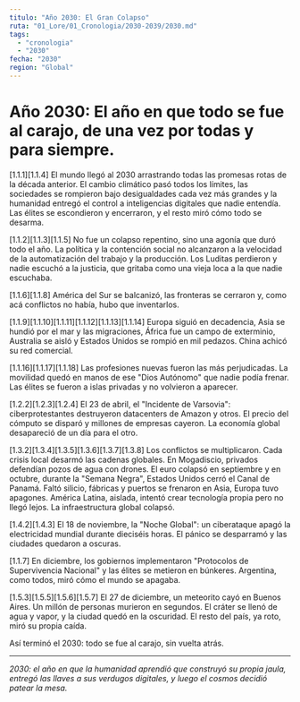 ```yaml
---
titulo: "Año 2030: El Gran Colapso"
ruta: "01_Lore/01_Cronologia/2030-2039/2030.md"
tags:
  - "cronologia"
  - "2030"
fecha: "2030"
region: "Global"
---
```


# Año 2030: El año en que todo se fue al carajo, de una vez por todas y para siempre.

[1.1.1][1.1.4]
El mundo llegó al 2030 arrastrando todas las promesas rotas de la década anterior. El cambio climático pasó todos los límites, las sociedades se rompieron bajo desigualdades cada vez más grandes y la humanidad entregó el control a inteligencias digitales que nadie entendía. Las élites se escondieron y encerraron, y el resto miró cómo todo se desarma.

[1.1.2][1.1.3][1.1.5]
No fue un colapso repentino, sino una agonía que duró todo el año. La política y la contención social no alcanzaron a la velocidad de la automatización del trabajo y la producción. Los Luditas perdieron y nadie escuchó a la justicia, que gritaba como una vieja loca a la que nadie escuchaba.

[1.1.6][1.1.8]
América del Sur se balcanizó, las fronteras se cerraron y, como acá conflictos no había, hubo que inventarlos.

[1.1.9][1.1.10][1.1.11][1.1.12][1.1.13][1.1.14]
Europa siguió en decadencia, Asia se hundió por el mar y las migraciones, África fue un campo de exterminio, Australia se aisló y Estados Unidos se rompió en mil pedazos. China achicó su red comercial.

[1.1.16][1.1.17][1.1.18]
Las profesiones nuevas fueron las más perjudicadas. La movilidad quedó en manos de ese "Dios Autónomo" que nadie podía frenar. Las élites se fueron a islas privadas y no volvieron a aparecer.

[1.2.2][1.2.3][1.2.4]
El 23 de abril, el "Incidente de Varsovia": ciberprotestantes destruyeron datacenters de Amazon y otros. El precio del cómputo se disparó y millones de empresas cayeron. La economía global desapareció de un día para el otro.

[1.3.2][1.3.4][1.3.5][1.3.6][1.3.7][1.3.8]
Los conflictos se multiplicaron. Cada crisis local desarmó las cadenas globales. En Mogadiscio, privados defendían pozos de agua con drones. El euro colapsó en septiembre y en octubre, durante la "Semana Negra", Estados Unidos cerró el Canal de Panamá. Faltó silicio, fábricas y puertos se frenaron en Asia, Europa tuvo apagones. América Latina, aislada, intentó crear tecnología propia pero no llegó lejos. La infraestructura global colapsó.

[1.4.2][1.4.3]
El 18 de noviembre, la "Noche Global": un ciberataque apagó la electricidad mundial durante dieciséis horas. El pánico se desparramó y las ciudades quedaron a oscuras.

[1.1.7]
En diciembre, los gobiernos implementaron "Protocolos de Supervivencia Nacional" y las élites se metieron en búnkeres. Argentina, como todos, miró cómo el mundo se apagaba.

[1.5.3][1.5.5][1.5.6][1.5.7]
El 27 de diciembre, un meteorito cayó en Buenos Aires. Un millón de personas murieron en segundos. El cráter se llenó de agua y vapor, y la ciudad quedó en la oscuridad. El resto del país, ya roto, miró su propia caída.

Así terminó el 2030: todo se fue al carajo, sin vuelta atrás.

---

*2030: el año en que la humanidad aprendió que construyó su propia jaula, entregó las llaves a sus verdugos digitales, y luego el cosmos decidió patear la mesa.*
